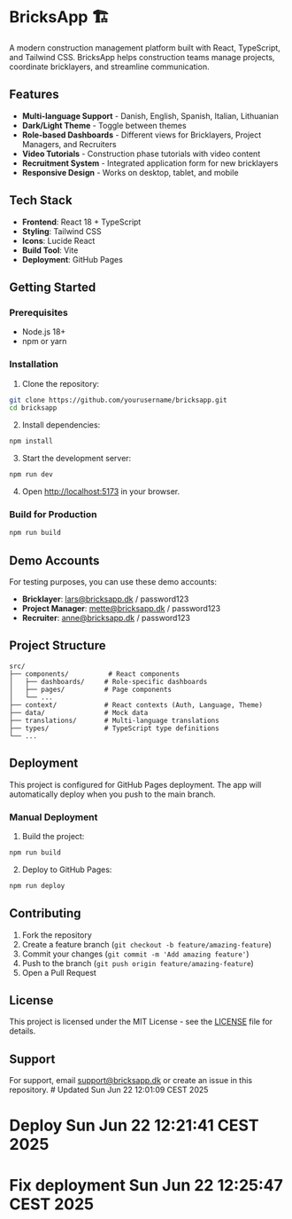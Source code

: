 # BricksApp 🏗️

A modern construction management platform built with React, TypeScript, and Tailwind CSS. BricksApp helps construction teams manage projects, coordinate bricklayers, and streamline communication.

## Features

- **Multi-language Support** - Danish, English, Spanish, Italian, Lithuanian
- **Dark/Light Theme** - Toggle between themes
- **Role-based Dashboards** - Different views for Bricklayers, Project Managers, and Recruiters
- **Video Tutorials** - Construction phase tutorials with video content
- **Recruitment System** - Integrated application form for new bricklayers
- **Responsive Design** - Works on desktop, tablet, and mobile

## Tech Stack

- **Frontend**: React 18 + TypeScript
- **Styling**: Tailwind CSS
- **Icons**: Lucide React
- **Build Tool**: Vite
- **Deployment**: GitHub Pages

## Getting Started

### Prerequisites

- Node.js 18+ 
- npm or yarn

### Installation

1. Clone the repository:
```bash
git clone https://github.com/yourusername/bricksapp.git
cd bricksapp
```

2. Install dependencies:
```bash
npm install
```

3. Start the development server:
```bash
npm run dev
```

4. Open [http://localhost:5173](http://localhost:5173) in your browser.

### Build for Production

```bash
npm run build
```

## Demo Accounts

For testing purposes, you can use these demo accounts:

- **Bricklayer**: lars@bricksapp.dk / password123
- **Project Manager**: mette@bricksapp.dk / password123  
- **Recruiter**: anne@bricksapp.dk / password123

## Project Structure

```
src/
├── components/          # React components
│   ├── dashboards/     # Role-specific dashboards
│   ├── pages/          # Page components
│   └── ...
├── context/            # React contexts (Auth, Language, Theme)
├── data/               # Mock data
├── translations/       # Multi-language translations
├── types/              # TypeScript type definitions
└── ...
```

## Deployment

This project is configured for GitHub Pages deployment. The app will automatically deploy when you push to the main branch.

### Manual Deployment

1. Build the project:
```bash
npm run build
```

2. Deploy to GitHub Pages:
```bash
npm run deploy
```

## Contributing

1. Fork the repository
2. Create a feature branch (`git checkout -b feature/amazing-feature`)
3. Commit your changes (`git commit -m 'Add amazing feature'`)
4. Push to the branch (`git push origin feature/amazing-feature`)
5. Open a Pull Request

## License

This project is licensed under the MIT License - see the [LICENSE](LICENSE) file for details.

## Support

For support, email support@bricksapp.dk or create an issue in this repository. # Updated Sun Jun 22 12:01:09 CEST 2025
# Deploy Sun Jun 22 12:21:41 CEST 2025
# Fix deployment Sun Jun 22 12:25:47 CEST 2025
